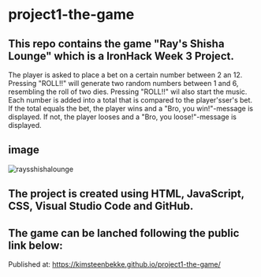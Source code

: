 # project1-the-game

## This repo contains the game "Ray's Shisha Lounge" which is a IronHack Week 3 Project.
The player is asked to place a bet on a certain number between 2 an 12. Pressing "ROLL!!" will generate two random numbers between 1 and 6, resembling the roll of two dies. Pressing "ROLL!!" wil also start the music. Each number is added into a total that is compared to the player'sser's bet. If the total equals the bet, the player wins and a "Bro, you win!"-message is displayed. If not, the player looses and a "Bro, you loose!"-message is displayed.  

## image
![raysshishalounge](https://user-images.githubusercontent.com/65952389/150403511-71e180d0-2606-4f8e-94f5-44ed0e83c683.PNG)

## The project is created using HTML, JavaScript, CSS, Visual Studio Code and GitHub.

## The game can be lanched following the public link below:

Published at: https://kimsteenbekke.github.io/project1-the-game/
